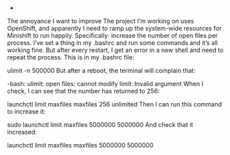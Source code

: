- [](https://elisabethirgens.github.io/notes/2019/12/ulimit-and-limit/)

The annoyance I want to improve
The project I’m working on uses OpenShift, and apparently I need to ramp up the system-wide resources for Minishift to run happily. Specifically: increase the number of open files per process. I’ve set a thing in my .bashrc and run some commands and it’s all working fine. But after every restart, I get an error in a new shell and need to repeat the process. This is in my .bashrc file:

ulimit -n 500000
But after a reboot, the terminal will complain that:

-bash: ulimit: open files: cannot modify limit: Invalid argument
When I check, I can see that the number has returned to 256:

launchctl limit maxfiles
maxfiles 256 unlimited
Then I can run this command to increase it:

sudo launchctl limit maxfiles 5000000 5000000
And check that it increased:

launchctl limit maxfiles
maxfiles 5000000 5000000
